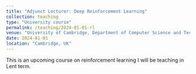 ```yaml
---
title: "Adjunct Lecturer: Deep Reinforcement Learning"
collection: teaching
type: "University course"
permalink: /teaching/2024-01-01-rl
venue: "University of Cambridge, Department of Computer Science and Technology"
date: 2024-01-01
location: "Cambridge, UK"
---
```


This is an upcoming course on reinforcement learning I will be teaching in Lent term.